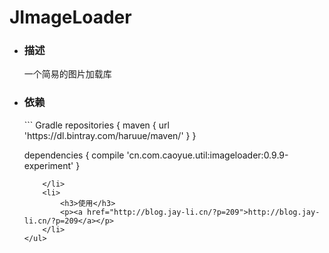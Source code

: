 <h1>JImageLoader</h1>
<ul>
	<li>
		<h3>描述</h3>
		<p>一个简易的图片加载库</p>
	</li>
	<li>
		<h3>依赖</h3>
``` Gradle
repositories {
    maven {
        url 'https://dl.bintray.com/haruue/maven/'
    }
}

dependencies {
    compile 'cn.com.caoyue.util:imageloader:0.9.9-experiment'
}

```
	</li>
	<li>
		<h3>使用</h3>
		<p><a href="http://blog.jay-li.cn/?p=209">http://blog.jay-li.cn/?p=209</a></p>
	</li>
</ul>